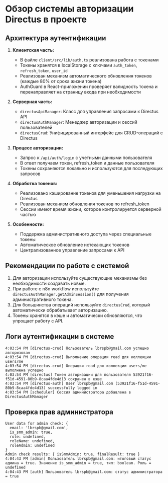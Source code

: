 # Обзор системы авторизации Directus в проекте

## Архитектура аутентификации

1. **Клиентская часть:**
   - В файле `client/src/lib/auth.ts` реализована работа с токенами
   - Токены хранятся в localStorage с ключами `auth_token`, `refresh_token`, `user_id`
   - Реализован механизм автоматического обновления токенов (каждые 80% от срока жизни токена)
   - AuthGuard в React-приложении проверяет валидность токена и перенаправляет на страницу входа при необходимости

2. **Серверная часть:**
   - `directusApiManager`: Класс для управления запросами к Directus API
   - `directusAuthManager`: Менеджер авторизации и сессий пользователей
   - `directusCrud`: Унифицированный интерфейс для CRUD-операций с Directus

3. **Процесс авторизации:**
   - Запрос к `/api/auth/login` с учетными данными пользователя
   - В ответ получаем токен, refresh_token и данные пользователя
   - Токены сохраняются локально и используются для последующих запросов

4. **Обработка токенов:**
   - Реализовано кэширование токенов для уменьшения нагрузки на Directus
   - Реализован механизм обновления токенов по refresh_token
   - Сессии имеют время жизни, которое контролируется серверной частью

5. **Особенности:**
   - Поддержка административного доступа через специальные токены
   - Автоматическое обновление истекающих токенов
   - Централизованное управление запросами к API

## Рекомендации по работе с системой

1. Для авторизации используйте существующие механизмы без необходимости создавать новые.
2. При работе с n8n workflow используйте `directusAuthManager.getAdminSession()` для получения административного токена.
3. Для большинства операций используйте `directusCrud`, который автоматически обрабатывает авторизацию.
4. Токены хранятся в кэше и автоматически обновляются, что упрощает работу с API.

## Логи аутентификации в системе

```
4:03:54 PM [directus-crud] Пользователь lbrspb@gmail.com успешно авторизован
4:03:54 PM [directus-crud] Выполнение операции read для коллекции users/me
4:03:54 PM [directus-crud] Операция read для коллекции users/me выполнена успешно
4:03:54 PM [directus] Токен авторизации для пользователя 53921f16-f51d-4591-80b9-8caa4fde4d13 сохранен в кэше
4:03:54 PM [directus-auth] User lbrspb@gmail.com (53921f16-f51d-4591-80b9-8caa4fde4d13) successfully logged in
4:03:54 PM [scheduler] Сессия администратора добавлена в DirectusAuthManager
```

## Проверка прав администратора

```
User data for admin check: {
  email: 'lbrspb@gmail.com',
  is_smm_admin: true,
  role: undefined,
  roleName: undefined,
  roleAdmin: undefined
}
Admin check results: { isSmmAdmin: true, finalResult: true }
4:04:43 PM [admin] Пользователь lbrspb@gmail.com: итоговый статус админа = true. Значение is_smm_admin = true, тип: boolean. Роль = undefined
4:04:43 PM [auth] Пользователь lbrspb@gmail.com: статус администратора = true
```